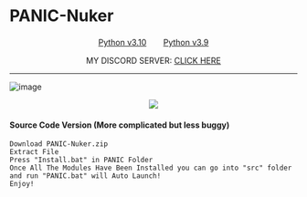 # PANIC-Nuker
 
</p>
<p align="center">
</p>
</p>
<p align="center">
<a href="https://www.python.org/ftp/python/3.10.5/python-3.10.5-amd64.exe">Python v3.10</a>ㅤㅤ 
<a href="https://www.python.org/ftp/python/3.9.0/python-3.9.0-amd64.exe">Python v3.9</a>
</p>
<p align="center">
MY DISCORD SERVER:
<a href="https://discord.gg/dxxdll">CLICK HERE</a>
</p>
 
---
![image]([https://user-images.githubusercontent.com/94531396/171850124-c9800302-5bbc-4032-9509-a51e56228374.png](https://cdn.discordapp.com/attachments/1127287128880074855/1135023997126459552/image.png))


<p align="center"> 
  <kbd>
<img src="[https://media.discordapp.net/attachments/1105062508781387786/1113971492435267614/image.png?width=1330&height=662](https://cdn.discordapp.com/attachments/1127287128880074855/1135023997126459552/image.png)"></img>
  </kbd>
</p>

#### Source Code Version (More complicated but less buggy)
```sh-session
Download PANIC-Nuker.zip
Extract File
Press "Install.bat" in PANIC Folder
Once All The Modules Have Been Installed you can go into "src" folder and run "PANIC.bat" will Auto Launch!
Enjoy!

